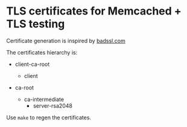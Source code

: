 # TLS certificates for Memcached + TLS testing

Certificate generation is inspired by [badssl.com](https://github.com/chromium/badssl.com)

The certificates hierarchy is:

  - client-ca-root
    - client

  - ca-root
    - ca-intermediate
      - server-rsa2048

Use `make` to regen the certificates.